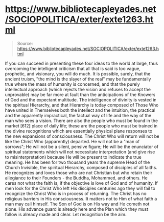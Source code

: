 # https://www.bibliotecapleyades.net/SOCIOPOLITICA/exter/exte1263.html

> Source: https://www.bibliotecapleyades.net/SOCIOPOLITICA/exter/exte1263.html

If you can succeed in presenting these four ideas to the world at large, thus overcoming the intelligent criticism that all that is said is too vague, prophetic, and visionary, you will do much. It is possible, surely, that the ancient truism, "the mind is the slayer of the real" may be fundamentally true where the mass of humanity is concerned, and that the purely intellectual approach (which rejects the vision and refuses to accept the unprovable) may be far more at fault than the anticipations of the Knowers of God and the expectant multitude.
The intelligence of divinity is vested in the spiritual Hierarchy, and that Hierarchy is today composed of Those Who have united in Themselves both the intellect and the intuition, the practical and the apparently impractical, the factual way of life and the way of the man who sees a vision. There are also the people who must be found in the market [612] place of daily life; these are the people who must be trained in the divine recognitions which are essentially physical plane responses to the new expansions of consciousness. The Christ Who will return will not be like the Christ Who (apparently) departed. He will not be a "man of sorrows"; He will not be a silent, pensive figure; He will be the enunciator of spiritual statements which will not necessitate interpretation (and give rise to misinterpretation) because He will be present to indicate the true meaning.
He has been for two thousand years the supreme Head of the Church Invisible, the spiritual Hierarchy, composed of disciples of all faiths. He recognizes and loves those who are not Christian but who retain their allegiance to their Founders - the Buddha, Mohammed, and others. He cares not what the faith is, if the objective is love of God and of humanity. If men look for the Christ Who left His disciples centuries ago they will fail to recognize the Christ Who is in process of returning. The Christ has no religious barriers in His consciousness. It matters not to Him of what faith a man may call himself.
The Son of God is on His way and He cometh not alone. His advance guard is already here and the Plan which they must follow is already made and clear. Let recognition be the aim.

